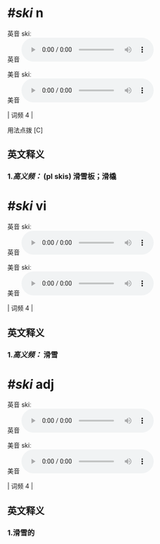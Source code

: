 # ***\#ski*** n
英音 skiː  
英音
<audio src="./media/ski-B.aac" controls="controls"></audio>

美音 skiː  
美音
<audio src="./media/ski.aac" controls="controls"></audio>



| 词频 4 |  

用法点拨  [C]

英文释义
---
### 1.*高义频：* **(pl skis) 滑雪板；滑橇**  


# ***\#ski*** vi
英音 skiː  
英音
<audio src="./media/ski-B.aac" controls="controls"></audio>

美音 skiː  
美音
<audio src="./media/ski.aac" controls="controls"></audio>



| 词频 4 |  

英文释义
---
### 1.*高义频：* **滑雪**  


# ***\#ski*** adj
英音 skiː  
英音
<audio src="./media/ski-B.aac" controls="controls"></audio>

美音 skiː  
美音
<audio src="./media/ski.aac" controls="controls"></audio>



| 词频 4 |  

英文释义
---
### 1.**滑雪的**  


